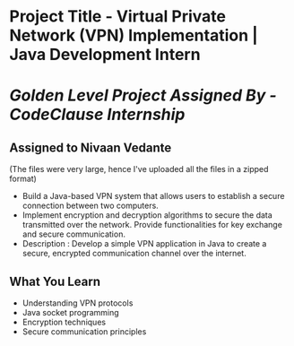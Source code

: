 # Project Title - Virtual Private Network (VPN) Implementation | Java Development Intern
# _Golden Level Project Assigned By - CodeClause Internship_
## Assigned to Nivaan Vedante

(The files were very large, hence I've uploaded all the files in a zipped format)

- Build a Java-based VPN system that allows users to establish a secure connection between two computers.
- Implement encryption and decryption algorithms to secure the data transmitted over the network. Provide functionalities for key exchange and secure communication.
- Description : Develop a simple VPN application in Java to create a secure, encrypted
communication channel over the internet.
## What You Learn
- Understanding VPN protocols
- Java socket programming
- Encryption techniques
- Secure communication principles
